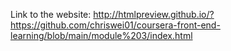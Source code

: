 Link to the website: http://htmlpreview.github.io/?https://github.com/chriswei01/coursera-front-end-learning/blob/main/module%203/index.html
